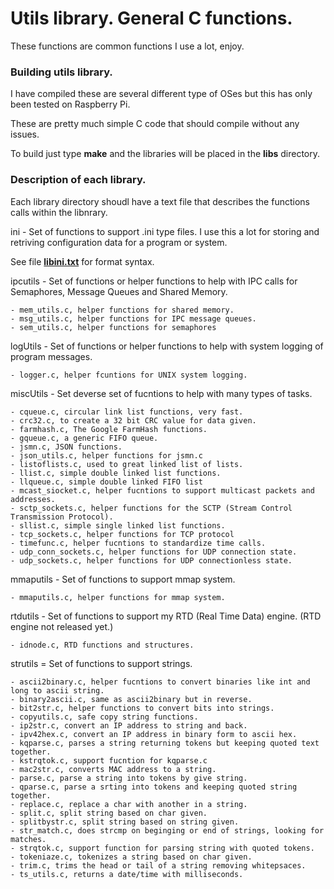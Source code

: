 
# Utils library.  General C functions.

These functions are common functions I use a lot, enjoy.

### Building utils library.

I have compiled these are several different type of OSes but this has only been tested on Raspberry Pi.

These are pretty much simple C code that should compile without any issues.

To build just type **make** and the libraries will be placed in the **libs** directory.


### Description of each library.

Each library directory shoudl have a text file that describes the functions calls within the libnrary.

ini - Set of functions to support .ini type files.  I use this a lot for storing and retriving configuration data for a program or system. 


See file **[libini.txt](https://github.com/tigerkelly/utils/blob/master/ini/src/libini.txt)** for format syntax.

ipcutils - Set of functions or helper functions to help with IPC calls for Semaphores, Message Queues and Shared Memory.

	- mem_utils.c, helper functions for shared memory.
	- msg_utils.c, helper functions for IPC message queues.
	- sem_utils.c, helper functions for semaphores

logUtils - Set of functions or helper functions to help with system logging of program messages.

	- logger.c, helper fcuntions for UNIX system logging.

miscUtils - Set deverse set of fucntions to help with many types of tasks.

	- cqueue.c, circular link list functions, very fast.
	- crc32.c, to create a 32 bit CRC value for data given.
	- farmhash.c, The Google FarmHash functions.
	- gqueue.c, a generic FIFO queue.
	- jsmn.c, JSON functions.
	- json_utils.c, helper functions for jsmn.c
	- listoflists.c, used to great linked list of lists.
	- llist.c, simple double linked list functions.
	- llqueue.c, simple double linked FIFO list
	- mcast_siocket.c, helper fucntions to support multicast packets and addresses.
	- sctp_sockets.c, helper functions for the SCTP (Stream Control Transmission Protocol).
	- sllist.c, simple single linked list functions.
	- tcp_sockets.c, helper functions for TCP protocol
	- timefunc.c, helper fucntions to standardize time calls.
	- udp_conn_sockets.c, helper functions for UDP connection state.
	- udp_sockets.c, helper functions for UDP connectionless state.

mmaputils - Set of functions to support mmap system.

	- mmaputils.c, helper functions for mmap system.

rtdutils - Set of functions to support my RTD (Real Time Data) engine. (RTD engine not released yet.)

	- idnode.c, RTD functions and structures.

strutils = Set of functions to support strings.

	- ascii2binary.c, helper fucntions to convert binaries like int and long to ascii string.
	- binary2ascii.c, same as ascii2binary but in reverse.
	- bit2str.c, helper functions to convert bits into strings.
	- copyutils.c, safe copy string functions.
	- ip2str.c, convert an IP address to string and back.
	- ipv42hex.c, convert an IP address in binary form to ascii hex.
	- kqparse.c, parses a string returning tokens but keeping quoted text together.
	- kstrqtok.c, support fucntion for kqparse.c
	- mac2str.c, converts MAC address to a string.
	- parse.c, parse a string into tokens by give string.
	- qparse.c, parse a srting into tokens and keeping quoted string together.
	- replace.c, replace a char with another in a string.
	- split.c, split string based on char given.
	- splitbystr.c, split string based on string given.
	- str_match.c, does strcmp on beginging or end of strings, looking for matches.
	- strqtok.c, support function for parsing string with quoted tokens.
	- tokeniaze.c, tokenizes a string based on char given.
	- trim.c, trims the head or tail of a string removing whitepsaces.
	- ts_utils.c, returns a date/time with milliseconds.
